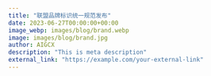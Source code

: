 ```yaml
---
title: "联盟品牌标识统一规范发布"
date: 2023-06-27T00:00:00+00:00
image_webp: images/blog/brand.webp
image: images/blog/brand.jpg
author: AIGCX
description: "This is meta description"
external_link: "https://example.com/your-external-link"
---
```

